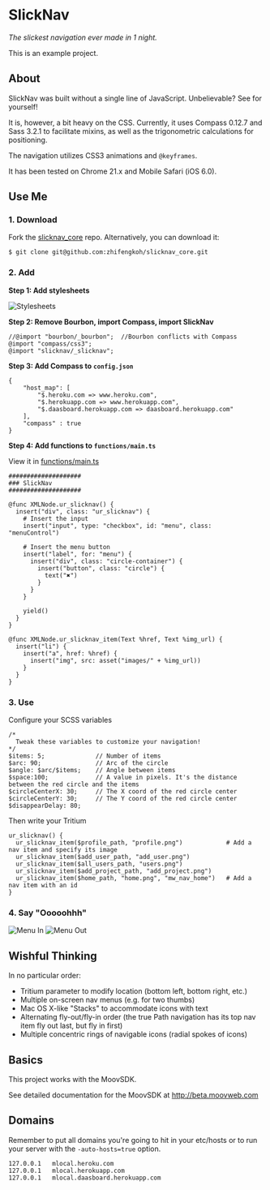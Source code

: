 # SlickNav

_The slickest navigation ever made in 1 night._

This is an example project.

## About

SlickNav was built without a single line of JavaScript. Unbelievable? See for yourself!

It is, however, a bit heavy on the CSS. Currently, it uses Compass 0.12.7 and Sass 3.2.1 to facilitate mixins, as well as the trigonometric calculations for positioning.

The navigation utilizes CSS3 animations and `@keyframes`.

It has been tested on Chrome 21.x and Mobile Safari (iOS 6.0).

## Use Me

### 1. Download

Fork the [slicknav_core](https://github.com/zhifengkoh/slicknav_core) repo. Alternatively, you can download it:

    $ git clone git@github.com:zhifengkoh/slicknav_core.git

### 2. Add

**Step 1: Add stylesheets**

![Stylesheets](https://dl.dropbox.com/u/2686230/stylesheets.png)

**Step 2: Remove Bourbon, import Compass, import SlickNav**

    //@import "bourbon/_bourbon";  //Bourbon conflicts with Compass
    @import "compass/css3";
    @import "slicknav/_slicknav";

**Step 3: Add Compass to `config.json`**

    {
    	"host_map": [
    		"$.heroku.com => www.heroku.com",
    		"$.herokuapp.com => www.herokuapp.com",
    		"$.daasboard.herokuapp.com => daasboard.herokuapp.com"
    	],
    	"compass" : true
    }

**Step 4: Add functions to `functions/main.ts`**

View it in [functions/main.ts](https://github.com/zhifengkoh/slicknav_core/blob/master/functions/main.ts)

    ####################
    ### SlickNav 
    ####################

    @func XMLNode.ur_slicknav() {
      insert("div", class: "ur_slicknav") {
        # Insert the input
        insert("input", type: "checkbox", id: "menu", class: "menuControl")

        # Insert the menu button
        insert("label", for: "menu") {
          insert("div", class: "circle-container") {
            insert("button", class: "circle") {
              text("✖")
            }
          }
        }

        yield()
      }
    }

    @func XMLNode.ur_slicknav_item(Text %href, Text %img_url) {
      insert("li") {
        insert("a", href: %href) {
          insert("img", src: asset("images/" + %img_url))
        }
      }
    }

### 3. Use

Configure your SCSS variables

    /*
      Tweak these variables to customize your navigation!
    */
    $items: 5;              // Number of items
    $arc: 90;               // Arc of the circle
    $angle: $arc/$items;    // Angle between items
    $space:100;             // A value in pixels. It's the distance between the red circle and the items
    $circleCenterX: 30;     // The X coord of the red circle center 
    $circleCenterY: 30;     // The Y coord of the red circle center 
    $disappearDelay: 80;

Then write your Tritium

    ur_slicknav() {          
      ur_slicknav_item($profile_path, "profile.png")            # Add a nav item and specify its image
      ur_slicknav_item($add_user_path, "add_user.png")
      ur_slicknav_item($all_users_path, "users.png")
      ur_slicknav_item($add_project_path, "add_project.png")
      ur_slicknav_item($home_path, "home.png", "mw_nav_home")   # Add a nav item with an id
    }

### 4. Say "Ooooohhh"

![Menu In](https://dl.dropbox.com/u/2686230/menu_in.png)
![Menu Out](https://dl.dropbox.com/u/2686230/menu_out.png)

## Wishful Thinking

In no particular order:

- Tritium parameter to modify location (bottom left, bottom right, etc.)
- Multiple on-screen nav menus (e.g. for two thumbs)
- Mac OS X-like "Stacks" to accommodate icons with text
- Alternating fly-out/fly-in order (the true Path navigation has its top nav item fly out last, but fly in first)
- Multiple concentric rings of navigable icons (radial spokes of icons)

## Basics
This project works with the MoovSDK.

See detailed documentation for the MoovSDK at http://beta.moovweb.com

## Domains
Remember to put all domains you're going to hit in your etc/hosts
or to run your server with the `-auto-hosts=true` option.

    127.0.0.1 	mlocal.heroku.com
    127.0.0.1 	mlocal.herokuapp.com
    127.0.0.1   mlocal.daasboard.herokuapp.com
    
